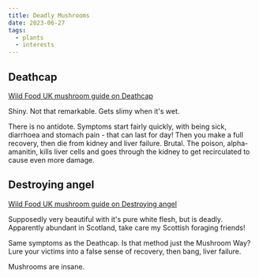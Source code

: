 ```yaml
---
title: Deadly Mushrooms
date: 2023-06-27
tags:
  - plants
  - interests
---
```


## Deathcap
[Wild Food UK mushroom guide on Deathcap](https://www.wildfooduk.com/mushroom-guide/deathcap/)

Shiny. Not that remarkable. Gets slimy when it's wet.

There is no antidote. Symptoms start fairly quickly, with being sick, diarrhoea and stomach pain - that can last for day! Then you make a full recovery, then die from kidney and liver failure. Brutal. The poison, alpha-amanitin, kills liver cells and goes through the kidney to get recirculated to cause even more damage.

## Destroying angel

[Wild Food UK mushroom guide on Destroying angel](https://www.wildfooduk.com/mushroom-guide/destroying-angel/)

Supposedly very beautiful with it's pure white flesh, but is deadly. Apparently abundant in Scotland, take care my Scottish foraging friends!

Same symptoms as the Deathcap. Is that method just the Mushroom Way? Lure your victims into a false sense of recovery, then bang, liver failure.

Mushrooms are insane.

